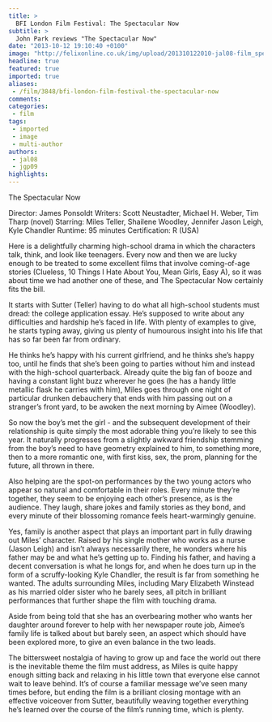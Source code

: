 ```yaml
---
title: >
  BFI London Film Festival: The Spectacular Now
subtitle: >
  John Park reviews "The Spectacular Now"
date: "2013-10-12 19:10:40 +0100"
image: "http://felixonline.co.uk/img/upload/201310122010-jal08-film_spectacular.jpg"
headline: true
featured: true
imported: true
aliases:
 - /film/3848/bfi-london-film-festival-the-spectacular-now
comments:
categories:
 - film
tags:
 - imported
 - image
 - multi-author
authors:
 - jal08
 - jgp09
highlights:
---
```


The Spectacular Now

Director: James Ponsoldt
 Writers: Scott Neustadter, Michael H. Weber, Tim Tharp (novel)
 Starring: Miles Teller, Shailene Woodley, Jennifer Jason Leigh, Kyle Chandler
 Runtime: 95 minutes
 Certification: R (USA)

Here is a delightfully charming high-school drama in which the characters talk, think, and look like teenagers. Every now and then we are lucky enough to be treated to some excellent films that involve coming-of-age stories (Clueless, 10 Things I Hate About You, Mean Girls, Easy A), so it was about time we had another one of these, and The Spectacular Now certainly fits the bill.

It starts with Sutter (Teller) having to do what all high-school students must dread: the college application essay. He’s supposed to write about any difficulties and hardship he’s faced in life. With plenty of examples to give, he starts typing away, giving us plenty of humourous insight into his life that has so far been far from ordinary.

He thinks he’s happy with his current girlfriend, and he thinks she’s happy too, until he finds that she’s been going to parties without him and instead with the high-school quarterback. Already quite the big fan of booze and having a constant light buzz wherever he goes (he has a handy little metallic flask he carries with him), Miles goes through one night of particular drunken debauchery that ends with him passing out on a stranger’s front yard, to be awoken the next morning by Aimee (Woodley).

So now the boy’s met the girl - and the subsequent development of their relationship is quite simply the most adorable thing you’re likely to see this year. It naturally progresses from a slightly awkward friendship stemming from the boy’s need to have geometry explained to him, to something more, then to a more romantic one, with first kiss, sex, the prom, planning for the future, all thrown in there.

Also helping are the spot-on performances by the two young actors who appear so natural and comfortable in their roles. Every minute they’re together, they seem to be enjoying each other’s presence, as is the audience. They laugh, share jokes and family stories as they bond, and every minute of their blossoming romance feels heart-warmingly genuine.

Yes, family is another aspect that plays an important part in fully drawing out Miles’ character. Raised by his single mother who works as a nurse (Jason Leigh) and isn’t always necessarily there, he wonders where his father may be and what he’s getting up to. Finding his father, and having a decent conversation is what he longs for, and when he does turn up in the form of a scruffy-looking Kyle Chandler, the result is far from something he wanted. The adults surrounding Miles, including Mary Elizabeth Winstead as his married older sister who he barely sees, all pitch in brilliant performances that further shape the film with touching drama.

Aside from being told that she has an overbearing mother who wants her daughter around forever to help with her newspaper route job, Aimee’s family life is talked about but barely seen, an aspect which should have been explored more, to give an even balance in the two leads.

The bittersweet nostalgia of having to grow up and face the world out there is the inevitable theme the film must address, as Miles is quite happy enough sitting back and relaxing in his little town that everyone else cannot wait to leave behind. It’s of course a familiar message we’ve seen many times before, but ending the film is a brilliant closing montage with an effective voiceover from Sutter, beautifully weaving together everything he’s learned over the course of the film’s running time, which is plenty.
